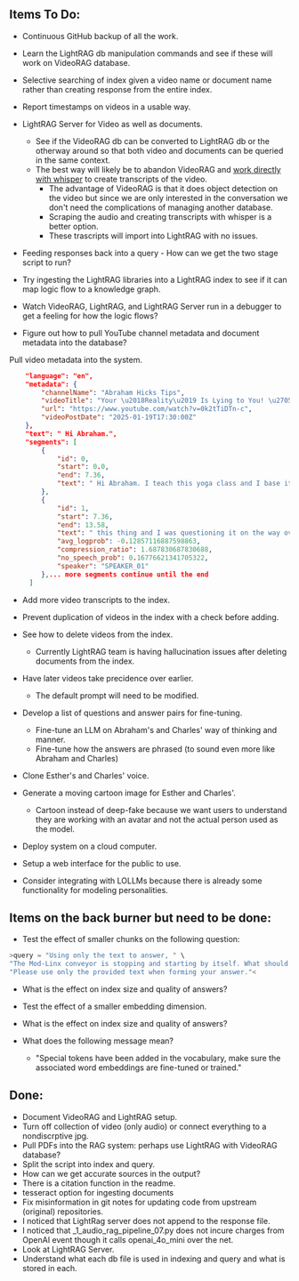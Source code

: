 ## Items To Do:
- Continuous GitHub backup of all the work.  

- Learn the LightRAG db manipulation commands and see if these will work on VideoRAG database.   

- Selective searching of index given a video name or document name rather than creating response from the entire index.  

- Report timestamps on videos in a usable way.  

- LightRAG Server for Video as well as documents.  
  - See if the VideoRAG db can be converted to LightRAG db or the otherway around so that both video and documents can be queried in the same context.  
  - The best way will likely be to abandon VideoRAG and [work directly with whisper](https://github.com/johnshearing/scrape_yt_mk_transcripts) to create transcripts of the video.  
    - The advantage of VideoRAG is that it does object detection on the video but since we are only interested in the conversation we don't need the complications of managing another database.  
    - Scraping the audio and creating transcripts with whisper is a better option.  
    - These trascripts will import into LightRAG with no issues.  

- Feeding responses back into a query - How can we get the two stage script to run?  

- Try ingesting the LightRAG libraries into a LightRAG index to see if it can map logic flow to a knowledge graph.

- Watch VideoRAG, LightRAG, and LightRAG Server run in a debugger to get a feeling for how the logic flows?

- Figure out how to pull YouTube channel metadata and document metadata into the database?

Pull video metadata into the system.
```json
    "language": "en",
    "metadata": {
        "channelName": "Abraham Hicks Tips",
        "videoTitle": "Your \u2018Reality\u2019 Is Lying to You! \u2705 Abraham Hicks 2025",
        "url": "https://www.youtube.com/watch?v=0k2tTiDTn-c",
        "videoPostDate": "2025-01-19T17:30:00Z"
    },
    "text": " Hi Abraham.",
    "segments": [
        {
            "id": 0,
            "start": 0.0,
            "end": 7.36,
            "text": " Hi Abraham. I teach this yoga class and I base it on law of attraction and I say"
        },
        {
            "id": 1,
            "start": 7.36,
            "end": 13.58,
            "text": " this thing and I was questioning it on the way over here. I say if we really did",
            "avg_logprob": -0.12857116887598863,
            "compression_ratio": 1.687830687830688,
            "no_speech_prob": 0.16776621341705322,
            "speaker": "SPEAKER_01"
        },... more segments continue until the end
     ]
```
    
- Add more video transcripts to the index.  

- Prevent duplication of videos in the index with a check before adding.  

- See how to delete videos from the index.  
  - Currently LightRAG team is having hallucination issues after deleting documents from the index.

- Have later videos take precidence over earlier.  
  - The default prompt will need to be modified.  

- Develop a list of questions and answer pairs for fine-tuning.
  - Fine-tune an LLM on Abraham's and Charles' way of thinking and manner.
  - Fine-tune how the answers are phrased (to sound even more like Abraham and Charles)

- Clone Esther's and Charles' voice.

- Generate a moving cartoon image for Esther and Charles'.  
  - Cartoon instead of deep-fake because we want users to understand they are working with an avatar and not the actual person used as the model.  

- Deploy system on a cloud computer.  

- Setup a web interface for the public to use.  

- Consider integrating with LOLLMs because there is already some functionality for modeling personalities.

## Items on the back burner but need to be done:
- Test the effect of smaller chunks on the following question:

```python
>query = "Using only the text to answer, " \
"The Mod-Linx conveyor is stopping and starting by itself. What should I do? , "\
"Please use only the provided text when forming your answer."<
```

- What is the effect on index size and quality of answers?
  
- Test the effect of a smaller embedding dimension.
  
- What is the effect on index size and quality of answers?

- What does the following message mean?  
  - "Special tokens have been added in the vocabulary, make sure the associated word embeddings are fine-tuned or trained."  

## Done:
- Document VideoRAG and LightRAG setup.  
- Turn off collection of video (only audio) or connect everything to a nondiscrptive jpg.  
- Pull PDFs into the RAG system: perhaps use LightRAG with VideoRAG database? 
- Split the script into index and query.  
- How can we get accurate sources in the output?  
- There is a citation function in the readme.  
- tesseract option for ingesting documents   
- Fix misinformation in git notes for updating code from upstream (original) repositories.  
- I noticed that LightRag server does not append to the response file.  
- I noticed that _1_audio_rag_pipeline_07.py does not incure charges from OpenAI event though it calls openai_4o_mini over the net.  
- Look at LightRAG Server.  
- Understand what each db file is used in indexing and query and what is stored in each.


